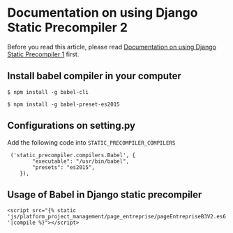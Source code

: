 # Documentation on using Django Static Precompiler 2

Before you read this article, please read [Documentation on using Django Static Precompiler 1](https://github.com/shenlin192/myNotes/blob/master/DjangoWithLess.md) first.

## Install babel compiler in your computer

`$ npm install -g babel-cli`

`$ npm install -g babel-preset-es2015`

##  Configurations on setting.py

Add the following code into `STATIC_PRECOMPILER_COMPILERS`

```
 ('static_precompiler.compilers.Babel', {
        "executable": "/usr/bin/babel",
        "presets": "es2015",
    }),
```

## Usage of Babel in Django static precompiler
`<script src="{% static 'js/platform_project_management/page_entreprise/pageEntrepriseB3V2.es6'|compile %}"></script>`
